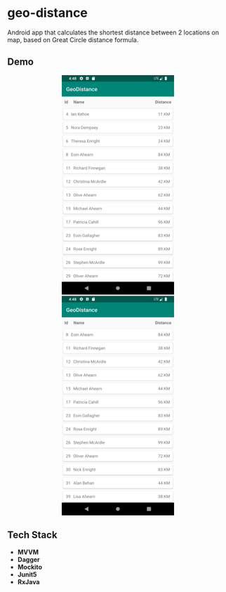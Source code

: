 # geo-distance
Android app that calculates the shortest distance between 2 locations on map, based on Great Circle distance formula.


## Demo



<p align="center">
  <img src="Screenshot1.png" width="256" height="500">
  <img src="Screenshot2.png" width="256" height="500">
</p>


## Tech Stack
- **MVVM**
- **Dagger**
- **Mockito**
- **Junit5**
- **RxJava**
